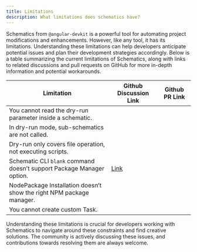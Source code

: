 ```yaml
---
title: Limitations
description: What limitations does schematics have?
---
```


Schematics from `@angular-devkit` is a powerful tool for automating project modifications and enhancements. However, like any tool, it has its limitations. Understanding these limitations can help developers anticipate potential issues and plan their development strategies accordingly. Below is a table summarizing the current limitations of Schematics, along with links to related discussions and pull requests on GitHub for more in-depth information and potential workarounds.

| Limitation                                                            | Github Discussion Link | Github PR Link |
| --------------------------------------------------------------------- | ---------------------- | -------------- |
| You cannot read the dry-run parameter inside a schematic.             |                        |                |
| In dry-run mode, sub-schematics are not called.                       |                        |                |
| Dry-run only covers file operation, not executing scripts.            |                        |                |
| Schematic CLI `blank` command doesn’t support Package Manager option. |  [Link](https://github.com/angular/angular-cli/issues/27571)                      |                |
| NodePackage Installation doesn’t show the right NPM package manager.  |                        |                |
| You cannot create custom Task.                                        |                        |                |

Understanding these limitations is crucial for developers working with Schematics to navigate around these constraints and find creative solutions. The community is actively discussing these issues, and contributions towards resolving them are always welcome.
